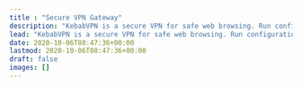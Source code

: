 ```yaml
---
title : "Secure VPN Gateway"
description: "KebabVPN is a secure VPN for safe web browsing. Run configurations in MacOS, Windows, Linux, iOS or Android."
lead: "KebabVPN is a secure VPN for safe web browsing. Run configurations in MacOS, Windows, Linux, iOS or Android."
date: 2020-10-06T08:47:36+00:00
lastmod: 2020-10-06T08:47:36+00:00
draft: false
images: []
---
```


